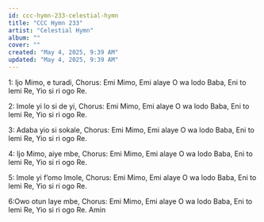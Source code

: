 ```yaml
---
id: ccc-hymn-233-celestial-hymn
title: "CCC Hymn 233"
artist: "Celestial Hymn"
album: ""
cover: ""
created: "May 4, 2025, 9:39 AM"
updated: "May 4, 2025, 9:39 AM"
---
```


1: Ijo Mimo, e turadi,
Chorus: Emi Mimo, Emi alaye
O wa lodo Baba,
Eni to lemi Re,
Yio si ri ogo Re.

2: Imole yi lo si de yi,
Chorus: Emi Mimo, Emi alaye
O wa lodo Baba,
Eni to lemi Re,
Yio si ri ogo Re.

3: Adaba yio si sokale,
Chorus: Emi Mimo, Emi alaye
O wa lodo Baba,
Eni to lemi Re,
Yio si ri ogo Re.

4: Ijo Mimo, aiye mbe,
Chorus: Emi Mimo, Emi alaye
O wa lodo Baba,
Eni to lemi Re,
Yio si ri ogo Re.

5: Imole yi f’omo Imole,
Chorus: Emi Mimo, Emi alaye
O wa lodo Baba,
Eni to lemi Re,
Yio si ri ogo Re.

6:Owo otun laye mbe,
Chorus: Emi Mimo, Emi alaye
O wa lodo Baba,
Eni to lemi Re,
Yio si ri ogo Re. Amin